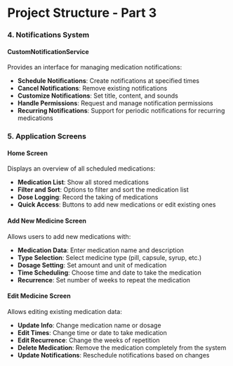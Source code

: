 # Project Structure - Part 3

### 4. Notifications System

#### CustomNotificationService
Provides an interface for managing medication notifications:
- **Schedule Notifications**: Create notifications at specified times
- **Cancel Notifications**: Remove existing notifications
- **Customize Notifications**: Set title, content, and sounds
- **Handle Permissions**: Request and manage notification permissions
- **Recurring Notifications**: Support for periodic notifications for recurring medications

### 5. Application Screens

#### Home Screen
Displays an overview of all scheduled medications:
- **Medication List**: Show all stored medications
- **Filter and Sort**: Options to filter and sort the medication list
- **Dose Logging**: Record the taking of medications
- **Quick Access**: Buttons to add new medications or edit existing ones

#### Add New Medicine Screen
Allows users to add new medications with:
- **Medication Data**: Enter medication name and description
- **Type Selection**: Select medicine type (pill, capsule, syrup, etc.)
- **Dosage Setting**: Set amount and unit of medication
- **Time Scheduling**: Choose time and date to take the medication
- **Recurrence**: Set number of weeks to repeat the medication

#### Edit Medicine Screen
Allows editing existing medication data:
- **Update Info**: Change medication name or dosage
- **Edit Times**: Change time or date to take medication
- **Edit Recurrence**: Change the weeks of repetition
- **Delete Medication**: Remove the medication completely from the system
- **Update Notifications**: Reschedule notifications based on changes